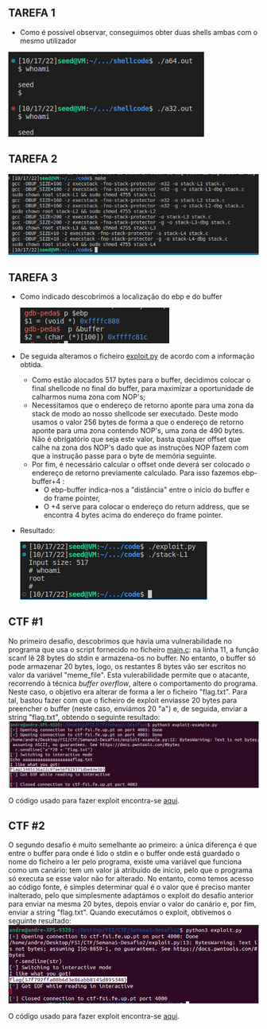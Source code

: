 ## TAREFA 1 
 - Como é possível observar, conseguimos obter duas shells ambas com o mesmo utilizador

 ![Tarefa1](ficheiroslogbook5/sem5TASK1.png)


## TAREFA 2

![Tarefa2](ficheiroslogbook5/sem5Task2.png)


## TAREFA 3 
- Como indicado descobrimos a localização do ebp e do buffer

    ![Ebp_Buffer](ficheiroslogbook5/sem5ebpbuffer.png)

- De seguida alteramos o ficheiro [exploit.py](ficheiroslogbook5/exploit.py) de acordo com a informação obtida.
    - Como estão alocados 517 bytes para o buffer, decidimos colocar o final shellcode no final do buffer, para maximizar a oportunidade de calharmos numa zona com NOP's;
    - Necessitamos que o endereço de retorno aponte para uma zona da stack de modo ao nosso shellcode ser executado. Deste modo usamos o valor 256 bytes de forma a que o endereço de retorno aponte para uma zona contendo NOP's, uma zona de 490 bytes. Não é obrigatório que seja este valor, basta qualquer offset que calhe na zona dos NOP's dado que as instruções NOP fazem com que a instrução passe para o byte de memória seguinte.
    - Por fim, é necessário calcular o offset onde deverá ser colocado o endereço de retorno previamente calculado. Para isso fazemos ebp-buffer+4 : 
        - O ebp-buffer indica-nos a "distância" entre o início do buffer e do frame pointer,
        - O +4 serve para colocar o endereço do return address, que se encontra 4 bytes acima do endereço do frame pointer.

- Resultado:

    ![Attack](ficheiroslogbook5/sem5attack.png)

## CTF #1

No primeiro desafio, descobrimos que havia uma vulnerabilidade no programa que usa o script fornecido no ficheiro [main.c](CTF/Semana5-Desafio1/main.c): na linha 11, a função scanf lê 28 bytes do stdin e armazena-os no buffer. No entanto, o buffer só pode armazenar 20 bytes, logo, os restantes 8 bytes vão ser escritos no valor da variável "meme_file". Esta vulerabilidade permite que o atacante, recorrendo à técnica *buffer overflow*, altere o comportamento do programa. Neste caso, o objetivo era alterar de forma a ler o ficheiro "flag.txt". Para tal, bastou fazer com que o ficheiro de exploit enviasse 20 bytes para preencher o buffer (neste caso, enviámos 20 "a") e, de seguida, enviar a string "flag.txt", obtendo o seguinte resultado:
![img](CTF/Semana5-Desafio1/flag.png)

O código usado para fazer exploit encontra-se [aqui](CTF/Semana5-Desafio1/exploit.py).


## CTF #2

O segundo desafio é muito semelhante ao primeiro: a única diferença é que entre o buffer para onde é lido o stdin e o buffer onde está guardado o nome do ficheiro a ler pelo programa, existe uma variável que funciona como um canário: tem um valor já atribuído de início, pelo que o programa só executa se esse valor não for alterado. No entanto, como temos acesso ao código fonte, é simples determinar qual é o valor que é preciso  manter inalterado, pelo que simplesmente adaptámos o exploit do desafio anterior para enviar na mesma 20 bytes, depois enviar o valor do canário e, por fim, enviar a string "flag.txt". Quando executámos o exploit, obtivemos o seguinte resultado:
![img](CTF/Semana5-Desafio2/flag.png)

O código usado para fazer exploit encontra-se [aqui](CTF/Semana5-Desafio2/exploit.py).
